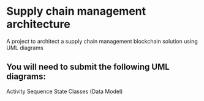 # Supply chain management architecture
A project to architect a supply chain management blockchain solution using UML diagrams

## You will need to submit the following UML diagrams:
Activity
Sequence
State
Classes (Data Model)

